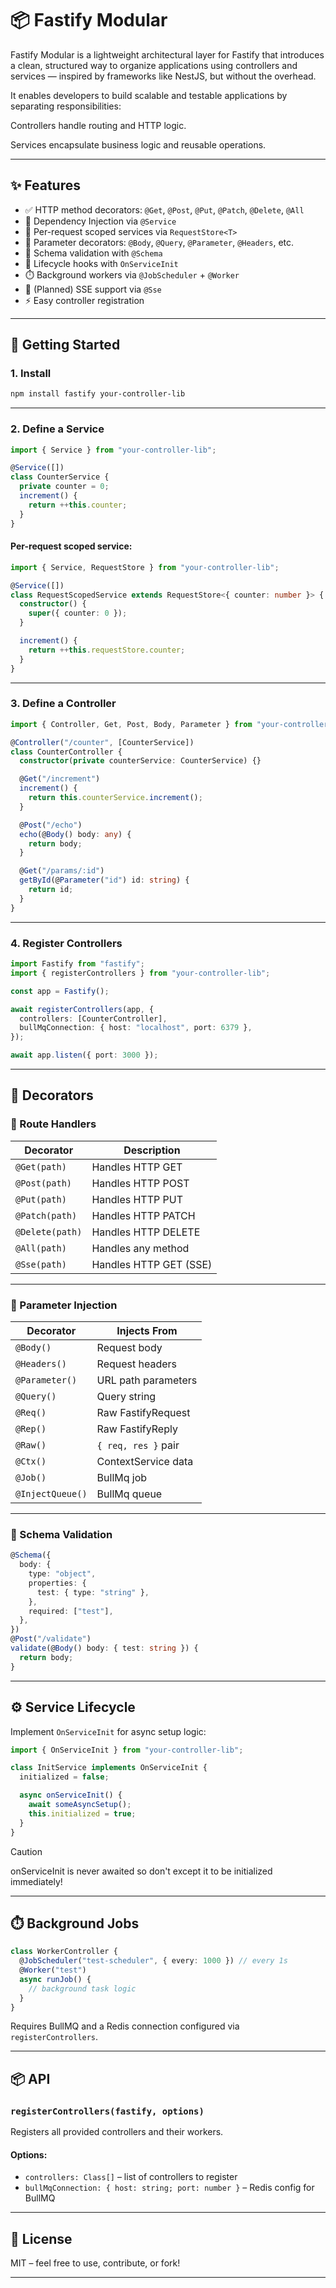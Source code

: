 # 📦 Fastify Modular

Fastify Modular is a lightweight architectural layer for Fastify that introduces a clean, structured way to organize applications using controllers and services — inspired by frameworks like NestJS, but without the overhead.

It enables developers to build scalable and testable applications by separating responsibilities:

Controllers handle routing and HTTP logic.

Services encapsulate business logic and reusable operations.

---

## ✨ Features

- ✅ HTTP method decorators: `@Get`, `@Post`, `@Put`, `@Patch`, `@Delete`, `@All`
- 🧠 Dependency Injection via `@Service`
- 🧵 Per-request scoped services via `RequestStore<T>`
- 🧹 Parameter decorators: `@Body`, `@Query`, `@Parameter`, `@Headers`, etc.
- 📜 Schema validation with `@Schema`
- 🔄 Lifecycle hooks with `OnServiceInit`
- ⏱️ Background workers via `@JobScheduler` + `@Worker`
- 📱 (Planned) SSE support via `@Sse`
- ⚡ Easy controller registration

---

## 🚀 Getting Started

### 1. Install

```bash
npm install fastify your-controller-lib
```

---

### 2. Define a Service

```ts
import { Service } from "your-controller-lib";

@Service([])
class CounterService {
  private counter = 0;
  increment() {
    return ++this.counter;
  }
}
```

#### Per-request scoped service:

```ts
import { Service, RequestStore } from "your-controller-lib";

@Service([])
class RequestScopedService extends RequestStore<{ counter: number }> {
  constructor() {
    super({ counter: 0 });
  }

  increment() {
    return ++this.requestStore.counter;
  }
}
```

---

### 3. Define a Controller

```ts
import { Controller, Get, Post, Body, Parameter } from "your-controller-lib";

@Controller("/counter", [CounterService])
class CounterController {
  constructor(private counterService: CounterService) {}

  @Get("/increment")
  increment() {
    return this.counterService.increment();
  }

  @Post("/echo")
  echo(@Body() body: any) {
    return body;
  }

  @Get("/params/:id")
  getById(@Parameter("id") id: string) {
    return id;
  }
}
```

---

### 4. Register Controllers

```ts
import Fastify from "fastify";
import { registerControllers } from "your-controller-lib";

const app = Fastify();

await registerControllers(app, {
  controllers: [CounterController],
  bullMqConnection: { host: "localhost", port: 6379 },
});

await app.listen({ port: 3000 });
```

---

## 📌 Decorators

### 🔧 Route Handlers

| Decorator       | Description            |
| --------------- | ---------------------- |
| `@Get(path)`    | Handles HTTP GET       |
| `@Post(path)`   | Handles HTTP POST      |
| `@Put(path)`    | Handles HTTP PUT       |
| `@Patch(path)`  | Handles HTTP PATCH     |
| `@Delete(path)` | Handles HTTP DELETE    |
| `@All(path)`    | Handles any method     |
| `@Sse(path)`    | Handles HTTP GET (SSE) |

---

### 📅 Parameter Injection

| Decorator        | Injects From        |
| ---------------- | ------------------- |
| `@Body()`        | Request body        |
| `@Headers()`     | Request headers     |
| `@Parameter()`   | URL path parameters |
| `@Query()`       | Query string        |
| `@Req()`         | Raw FastifyRequest  |
| `@Rep()`         | Raw FastifyReply    |
| `@Raw()`         | `{ req, res }` pair |
| `@Ctx()`         | ContextService data |
| `@Job()`         | BullMq job          |
| `@InjectQueue()` | BullMq queue        |

---

### 📜 Schema Validation

```ts
@Schema({
  body: {
    type: "object",
    properties: {
      test: { type: "string" },
    },
    required: ["test"],
  },
})
@Post("/validate")
validate(@Body() body: { test: string }) {
  return body;
}
```

---

## ⚙️ Service Lifecycle

Implement `OnServiceInit` for async setup logic:

```ts
import { OnServiceInit } from "your-controller-lib";

class InitService implements OnServiceInit {
  initialized = false;

  async onServiceInit() {
    await someAsyncSetup();
    this.initialized = true;
  }
}
```

> [!CAUTION]
> onServiceInit is never awaited so don't except it to be initialized immediately!

---

## ⏱️ Background Jobs

```ts
class WorkerController {
  @JobScheduler("test-scheduler", { every: 1000 }) // every 1s
  @Worker("test")
  async runJob() {
    // background task logic
  }
}
```

Requires BullMQ and a Redis connection configured via `registerControllers`.

---

## 📦 API

### `registerControllers(fastify, options)`

Registers all provided controllers and their workers.

#### Options:

- `controllers: Class[]` – list of controllers to register
- `bullMqConnection: { host: string; port: number }` – Redis config for BullMQ

---

## 📄 License

MIT – feel free to use, contribute, or fork!

---
